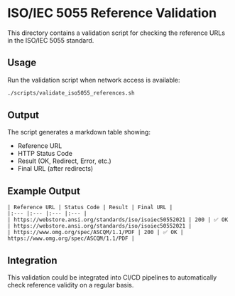 # ISO/IEC 5055 Reference Validation

This directory contains a validation script for checking the reference URLs in the ISO/IEC 5055 standard.

## Usage

Run the validation script when network access is available:

```bash
./scripts/validate_iso5055_references.sh
```

## Output

The script generates a markdown table showing:
- Reference URL
- HTTP Status Code  
- Result (OK, Redirect, Error, etc.)
- Final URL (after redirects)

## Example Output

```
| Reference URL | Status Code | Result | Final URL |
|:--- |:--- |:--- |:--- |
| https://webstore.ansi.org/standards/iso/isoiec50552021 | 200 | ✅ OK | https://webstore.ansi.org/standards/iso/isoiec50552021 |
| https://www.omg.org/spec/ASCQM/1.1/PDF | 200 | ✅ OK | https://www.omg.org/spec/ASCQM/1.1/PDF |
```

## Integration

This validation could be integrated into CI/CD pipelines to automatically check reference validity on a regular basis.